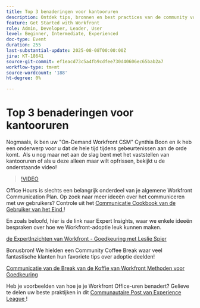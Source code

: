 ```yaml
---
title: Top 3 benaderingen voor kantooruren
description: Ontdek tips, bronnen en best practices van de community voor het uitvoeren van effectieve Adobe Workfront Office-uren om acceptatie en betrokkenheid te stimuleren.
feature: Get Started with Workfront
role: Admin, Developer, Leader, User
level: Beginner, Intermediate, Experienced
doc-type: Event
duration: 255
last-substantial-update: 2025-08-08T00:00:00Z
jira: KT-18641
source-git-commit: ef1eacd73c5a4fb9cdfee730d40606ec65bab2a7
workflow-type: tm+mt
source-wordcount: '188'
ht-degree: 0%

---
```



# Top 3 benaderingen voor kantooruren

Nogmaals, ik ben uw &quot;On-Demand Workfront CSM&quot; Cynthia Boon en ik heb een onderwerp voor u dat de hele tijd tijdens gebeurtenissen aan de orde komt.  Als u nog maar net aan de slag bent met het vaststellen van kantooruren of als u deze alleen maar wilt opfrissen, bekijkt u de onderstaande video! 

>[!VIDEO](https://video.tv.adobe.com/v/3470148/?learn=on&enablevpops&captions=dut)

Office Hours is slechts een belangrijk onderdeel van je algemene Workfront Communication Plan. Op zoek naar meer ideeën over het communiceren met uw gebruikers? Controle uit het [ Communicatie Cookbook van de Gebruiker van het Eind ](https://experienceleaguecommunities.adobe.com/t5/workfront-blogs/introducing-the-end-user-communications-cookbook/ba-p/607439)!

En zoals beloofd, hier is de link naar Expert Insights, waar we enkele ideeën bespraken over hoe we Workfront-adoptie leuk kunnen maken. 

[ de ExpertInzichten van Workfront - Goedkeuring met Leslie Spier ](https://experienceleaguecommunities.adobe.com/t5/workfront-discussions/video-august-2023-workfront-expert-insights-adoption-with-leslie/m-p/613314#M2588)

Bonusbron! We hielden een Community Coffee Break waar veel fantastische klanten hun favoriete tips over adoptie deelden! 

[ Communicatie van de Break van de Koffie van Workfront Methoden voor Goedkeuring ](https://experienceleaguecommunities.adobe.com/t5/workfront-events/workfront-coffee-break-10-26-8-30am-9-30am-pdt-communication/ev-p/621879)

Heb je voorbeelden van hoe je je Workfront Office-uren benadert? Gelieve te delen uw beste praktijken in dit [ Communautaire Post van Experience League ](https://experienceleaguecommunities.adobe.com/t5/workfront-discussions/video-top-3-approaches-to-office-hours/td-p/713391)!



